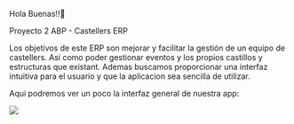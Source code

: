 Hola Buenas!!👋

Proyecto 2 ABP - Castellers ERP

Los objetivos de este ERP son mejorar y facilitar la gestión de un equipo de castellers. 
Asi como poder gestionar eventos y los propios castillos y estructuras que existant.
Ademas buscamos proporcionar una interfaz intuitiva para el usuario y que la aplicacion sea sencilla de utilizar.

Aqui podremos ver un poco la interfaz general de nuestra app:

<a href="https://drive.google.com/file/d/1_lPAzezPHJwvaNvulnuPKwOUC01DNYYW/view?usp=sharing">
<img src="http://i3.ytimg.com/vi/Kp4Mvapo5kc/maxresdefault.jpg">
<!--
**FirerKraken/FirerKraken** is a ✨ _special_ ✨ repository because its `README.md` (this file) appears on your GitHub profile.

Here are some ideas to get you started:

- 🔭 I’m currently working on ...
- 🌱 I’m currently learning ...
- 👯 I’m looking to collaborate on ...
- 🤔 I’m looking for help with ...
- 💬 Ask me about ...
- 📫 How to reach me: ...
- 😄 Pronouns: ...
- ⚡ Fun fact: ...
-->
